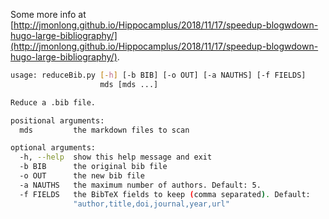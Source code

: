 Some more info at [http://jmonlong.github.io/Hippocamplus/2018/11/17/speedup-blogwdown-hugo-large-bibliography/](http://jmonlong.github.io/Hippocamplus/2018/11/17/speedup-blogwdown-hugo-large-bibliography/).

```sh
usage: reduceBib.py [-h] [-b BIB] [-o OUT] [-a NAUTHS] [-f FIELDS]
                    mds [mds ...]

Reduce a .bib file.

positional arguments:
  mds         the markdown files to scan

optional arguments:
  -h, --help  show this help message and exit
  -b BIB      the original bib file
  -o OUT      the new bib file
  -a NAUTHS   the maximum number of authors. Default: 5.
  -f FIELDS   the BibTeX fields to keep (comma separated). Default:
              "author,title,doi,journal,year,url"
```
